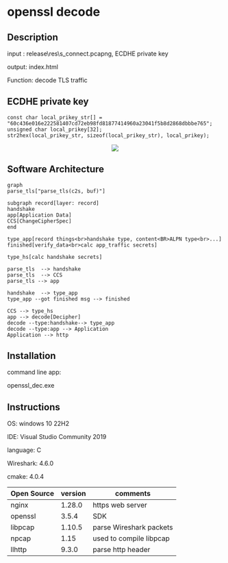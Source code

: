 # openssl decode

## Description

input : release\res\s_connect.pcapng,  ECDHE private key

output:  index.html

Function: decode TLS traffic



## ECDHE private key

```
const char local_prikey_str[] = "60c436e016e222581407cd72eb98fd81877414960a23041f5b8d2868dbbbe765";
unsigned char local_prikey[32];
str2hex(local_prikey_str, sizeof(local_prikey_str), local_prikey);
```



<p align='center'>
<img src='https://img.halfrost.com/Blog/ArticleImage/121_5.png'>
</p>

## Software Architecture

```mermaid
graph
parse_tls["parse_tls(c2s, buf)"]

subgraph record[layer: record]
handshake
app[Application Data]
CCS[ChangeCipherSpec]
end

type_app[record things<br>handshake type, content<BR>ALPN type<br>...]
finished[verify_data<br>calc app_traffic secrets]

type_hs[calc handshake secrets]

parse_tls  --> handshake
parse_tls  --> CCS
parse_tls --> app

handshake  --> type_app
type_app --got finished msg --> finished

CCS --> type_hs
app --> decode[Decipher]
decode --type:handshake--> type_app
decode --type:app --> Application
Application --> http

```



## Installation

command line app:

openssl_dec.exe



## Instructions

OS: windows 10 22H2

IDE: Visual Studio Community 2019

language:  C

Wireshark: 4.6.0

cmake: 4.0.4



| Open Source | version | comments                |
| ----------- | ------- | ----------------------- |
| nginx       | 1.28.0  | https web server        |
| openssl     | 3.5.4   | SDK                     |
| libpcap     | 1.10.5  | parse Wireshark packets |
| npcap       | 1.15    | used to compile libpcap |
| llhttp      | 9.3.0   | parse http header       |

